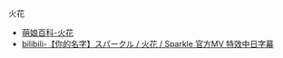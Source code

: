 火花
- [萌娘百科-火花](https://zh.moegirl.org.cn/%E7%81%AB%E8%8A%B1(RADWIMPS))
- [bilibili-【你的名字】スパークル / 火花 / Sparkle 官方MV 特效中日字幕](https://www.bilibili.com/video/av21089404/)
